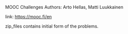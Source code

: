 MOOC Challenges
Authors: Arto Hellas, Matti Luukkainen 


link: https://mooc.fi/en

zip_files contains initial form of the problems.
